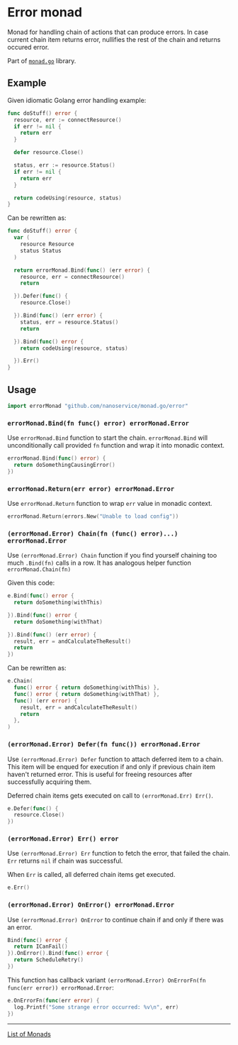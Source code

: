 # Error monad

Monad for handling chain of actions that can produce errors. In case current
chain item returns error, nullifies the rest of the chain and returns occured
error.

Part of [`monad.go`](https://github.com/nanoservice/monad.go) library.

## Example

Given idiomatic Golang error handling example:

```go
func doStuff() error {
  resource, err := connectResource()
  if err != nil {
    return err
  }

  defer resource.Close()

  status, err := resource.Status()
  if err != nil {
    return err
  }

  return codeUsing(resource, status)
}
```

Can be rewritten as:

```go
func doStuff() error {
  var (
    resource Resource
    status Status
  )

  return errorMonad.Bind(func() (err error) {
    resource, err = connectResource()
    return

  }).Defer(func() {
    resource.Close()

  }).Bind(func() (err error) {
    status, err = resource.Status()
    return

  }).Bind(func() error {
    return codeUsing(resource, status)

  }).Err()
}
```

## Usage

```go
import errorMonad "github.com/nanoservice/monad.go/error"
```

### `errorMonad.Bind(fn func() error) errorMonad.Error`

Use `errorMonad.Bind` function to start the chain. `errorMonad.Bind` will
unconditionally call provided `fn` function and wrap it into monadic context.

```go
errorMonad.Bind(func() error) {
  return doSomethingCausingError()
})
```

### `errorMonad.Return(err error) errorMonad.Error`

Use `errorMonad.Return` function to wrap `err` value in monadic context.

```go
errorMonad.Return(errors.New("Unable to load config"))
```

### `(errorMonad.Error) Chain(fn (func() error)...) errorMonad.Error`

Use `(errorMonad.Error) Chain` function if you find yourself chaining too much
`.Bind(fn)` calls in a row. It has analogous helper function `errorMonad.Chain(fn)`

Given this code:

```go
e.Bind(func() error {
  return doSomething(withThis)

}).Bind(func() error {
  return doSomething(withThat)

}).Bind(func() (err error) {
  result, err = andCalculateTheResult()
  return
})
```

Can be rewritten as:

```go
e.Chain(
  func() error { return doSomething(withThis) },
  func() error { return doSomething(withThat) },
  func() (err error) {
    result, err = andCalculateTheResult()
    return
  },
)
```

### `(errorMonad.Error) Defer(fn func()) errorMonad.Error`

Use `(errorMonad.Error) Defer` function to attach deferred item to a chain.
This item will be enqued for execution if and only if previous chain item
haven't returned error. This is useful for freeing resources after successfully
acquiring them.

Deferred chain items gets executed on call to `(errorMonad.Err) Err()`.

```go
e.Defer(func() {
  resource.Close()
})
```

### `(errorMonad.Error) Err() error`

Use `(errorMonad.Error) Err` function to fetch the error, that failed the
chain. `Err` returns `nil` if chain was successful.

When `Err` is called, all deferred chain items get executed.

```go
e.Err()
```

### `(errorMonad.Error) OnError() errorMonad.Error`

Use `(errorMonad.Error) OnError` to continue chain if and only if there was an
error.

```go
Bind(func() error {
  return ICanFail()
}).OnError().Bind(func() error {
  return ScheduleRetry()
})
```

This function has callback variant `(errorMonad.Error) OnErrorFn(fn func(err error)) errorMonad.Error`:

```go
e.OnErrorFn(func(err error) {
  log.Printf("Some strange error occurred: %v\n", err)
})
```

---

[List of Monads](https://github.com/nanoservice/monad.go#monads)
